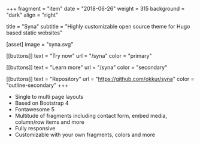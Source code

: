 +++
fragment = "item"
date = "2018-06-26"
weight = 315
background = "dark"
align = "right"

title = "Syna"
subtitle = "Highly customizable open source theme for Hugo based static websites"

[asset]
  image = "syna.svg"

[[buttons]]
  text = "Try now"
  url = "/syna"
  color = "primary"

[[buttons]]
  text = "Learn more"
  url = "/syna"
  color = "secondary"

[[buttons]]
  text = "Repository"
  url = "https://github.com/okkur/syna"
  color = "outline-secondary"
+++

* Single to multi page layouts
* Based on Bootstrap 4
* Fontawesome 5
* Multitude of fragments including contact form, embed media, column/row items and more
* Fully responsive
* Customizable with your own fragments, colors and more
